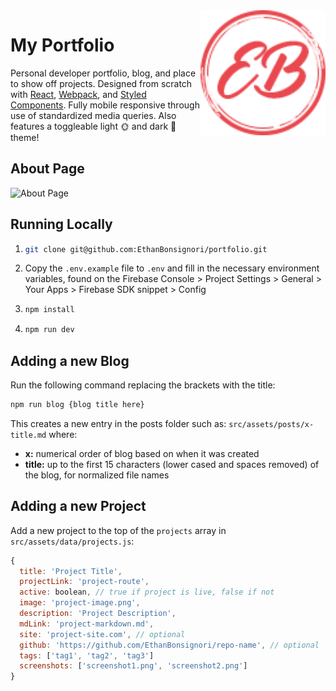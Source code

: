 <img align="right" src="src/assets/images/eb-logo.png" height="200px" />

# My Portfolio

Personal developer portfolio, blog, and place to show off projects. Designed from scratch with [React](https://reactjs.org/), [Webpack](https://webpack.js.org/), and [Styled Components](https://styled-components.com/). Fully mobile responsive through use of standardized media queries. Also features a toggleable light 🌞 and dark 🌙 theme!

## About Page

![About Page](https://i.imgur.com/6846SW2.png)

## Running Locally

1. ```bash
   git clone git@github.com:EthanBonsignori/portfolio.git
   ```
2. Copy the `.env.example` file to `.env` and fill in the necessary environment variables, found on the Firebase Console > Project Settings > General > Your Apps > Firebase SDK snippet > Config

3. ```bash
   npm install
   ```
4. ```bash
   npm run dev
   ```

## Adding a new Blog

Run the following command replacing the brackets with the title:

```bash
npm run blog {blog title here}
```

This creates a new entry in the posts folder such as: `src/assets/posts/x-title.md` where:

- **x:** numerical order of blog based on when it was created
- **title:** up to the first 15 characters (lower cased and spaces removed) of the blog, for normalized file names

## Adding a new Project

Add a new project to the top of the `projects` array in `src/assets/data/projects.js`:

```javascript
{
  title: 'Project Title',
  projectLink: 'project-route',
  active: boolean, // true if project is live, false if not
  image: 'project-image.png',
  description: 'Project Description',
  mdLink: 'project-markdown.md',
  site: 'project-site.com', // optional
  github: 'https://github.com/EthanBonsignori/repo-name', // optional
  tags: ['tag1', 'tag2', 'tag3']
  screenshots: ['screenshot1.png', 'screenshot2.png']
}
```
